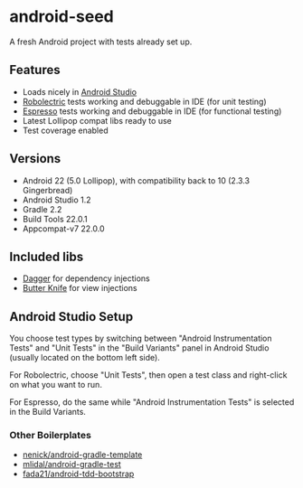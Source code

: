 # android-seed

A fresh Android project with tests already set up.


## Features

- Loads nicely in [Android Studio][android-studio]
- [Robolectric][robolectric] tests working and debuggable in IDE (for unit testing)
- [Espresso][espresso] tests working and debuggable in IDE (for functional testing)
- Latest Lollipop compat libs ready to use
- Test coverage enabled


## Versions

- Android 22 (5.0 Lollipop), with compatibility back to 10 (2.3.3 Gingerbread)
- Android Studio 1.2
- Gradle 2.2
- Build Tools 22.0.1
- Appcompat-v7 22.0.0


## Included libs

- [Dagger][dagger] for dependency injections
- [Butter Knife][butterknife] for view injections


## Android Studio Setup

You choose test types by switching between "Android Instrumentation Tests" and
"Unit Tests" in the "Build Variants" panel in Android Studio (usually located
on the bottom left side).

For Robolectric, choose "Unit Tests", then open a test class and right-click on
what you want to run.

For Espresso, do the same while "Android Instrumentation Tests" is selected in
the Build Variants.


### Other Boilerplates

- [nenick/android-gradle-template](https://github.com/nenick/android-gradle-template)
- [mlidal/android-gradle-test](https://github.com/mlidal/android-gradle-test)
- [fada21/android-tdd-bootstrap](https://github.com/fada21/android-tdd-bootstrap)

[android-studio]: http://tools.android.com/download/studio
[robolectric]: http://robolectric.org/
[espresso]: https://code.google.com/p/android-test-kit/wiki/Espresso
[dagger]: http://square.github.io/dagger/
[butterknife]: http://jakewharton.github.io/butterknife/
[android-studio-unit-test-plugin]: https://github.com/evant/android-studio-unit-test-plugin
[android-studio-bug]: https://code.google.com/p/android/issues/detail?id=81364
[robolectric-1424]: https://github.com/robolectric/robolectric/issues/1424
[robolectric-1446]: https://github.com/robolectric/robolectric/issues/1446
